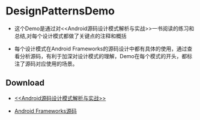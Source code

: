 # DesignPatternsDemo

- 这个Demo是通过对<<Android源码设计模式解析与实战>>一书阅读的练习和总结,对每个设计模式都做了关键点的注释和概括

- 每个设计模式在Android Frameworks的源码设计中都有具体的使用，通过查看分析源码，有利于加深对设计模式的理解，Demo在每个模式的开头，都标注了源码对应使用的场景。
 
 
## Download

- [<<Android源码设计模式解析与实战>>](https://pan.baidu.com/s/1mEa9uj62tHRqehqJTjBPNg)
  
- [Android Frameworks源码](https://github.com/JackyWu15/AndroidFrameworksSourceCode-master)
